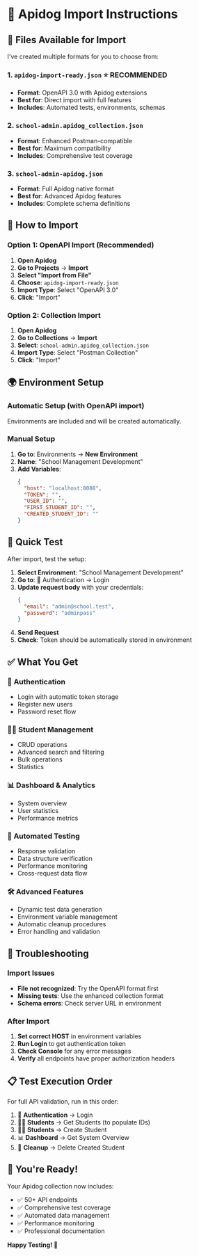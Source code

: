 # 🚀 Apidog Import Instructions

## 📁 Files Available for Import

I've created multiple formats for you to choose from:

### 1. **`apidog-import-ready.json`** ⭐ **RECOMMENDED**
- **Format**: OpenAPI 3.0 with Apidog extensions
- **Best for**: Direct import with full features
- **Includes**: Automated tests, environments, schemas

### 2. **`school-admin.apidog_collection.json`** 
- **Format**: Enhanced Postman-compatible 
- **Best for**: Maximum compatibility
- **Includes**: Comprehensive test coverage

### 3. **`school-admin-apidog.json`**
- **Format**: Full Apidog native format
- **Best for**: Advanced Apidog features
- **Includes**: Complete schema definitions

## 🔧 How to Import

### Option 1: OpenAPI Import (Recommended)

1. **Open Apidog**
2. **Go to Projects** → **Import**
3. **Select "Import from File"**
4. **Choose**: `apidog-import-ready.json`
5. **Import Type**: Select "OpenAPI 3.0"
6. **Click**: "Import"

### Option 2: Collection Import

1. **Open Apidog**
2. **Go to Collections** → **Import** 
3. **Select**: `school-admin.apidog_collection.json`
4. **Import Type**: Select "Postman Collection"
5. **Click**: "Import"

## 🌍 Environment Setup

### Automatic Setup (with OpenAPI import)
Environments are included and will be created automatically.

### Manual Setup
1. **Go to**: Environments → **New Environment**
2. **Name**: "School Management Development"
3. **Add Variables**:
   ```json
   {
     "host": "localhost:8088",
     "TOKEN": "",
     "USER_ID": "",
     "FIRST_STUDENT_ID": "",
     "CREATED_STUDENT_ID": ""
   }
   ```

## 🎯 Quick Test

After import, test the setup:

1. **Select Environment**: "School Management Development" 
2. **Go to**: 🔐 Authentication → Login
3. **Update request body** with your credentials:
   ```json
   {
     "email": "admin@school.test",
     "password": "adminpass"
   }
   ```
4. **Send Request**
5. **Check**: Token should be automatically stored in environment

## ✅ What You Get

### 🔐 **Authentication**
- Login with automatic token storage
- Register new users
- Password reset flow

### 👨‍🎓 **Student Management** 
- CRUD operations
- Advanced search and filtering
- Bulk operations
- Statistics

### 📊 **Dashboard & Analytics**
- System overview
- User statistics
- Performance metrics

### 🧪 **Automated Testing**
- Response validation
- Data structure verification
- Performance monitoring
- Cross-request data flow

### 🛠️ **Advanced Features**
- Dynamic test data generation
- Environment variable management
- Automatic cleanup procedures
- Error handling and validation

## 🚨 Troubleshooting

### Import Issues
- **File not recognized**: Try the OpenAPI format first
- **Missing tests**: Use the enhanced collection format
- **Schema errors**: Check server URL in environment

### After Import
1. **Set correct HOST** in environment variables
2. **Run Login** to get authentication token
3. **Check Console** for any error messages
4. **Verify** all endpoints have proper authorization headers

## 📋 Test Execution Order

For full API validation, run in this order:
1. 🔐 **Authentication** → Login
2. 👨‍🎓 **Students** → Get Students (to populate IDs)
3. 👨‍🎓 **Students** → Create Student
4. 📊 **Dashboard** → Get System Overview
5. 🧹 **Cleanup** → Delete Created Student

## 🎉 You're Ready!

Your Apidog collection now includes:
- ✅ 50+ API endpoints
- ✅ Comprehensive test coverage  
- ✅ Automated data management
- ✅ Performance monitoring
- ✅ Professional documentation

**Happy Testing! 🚀** 